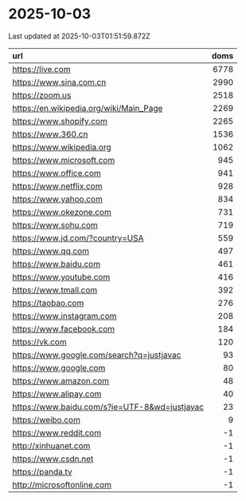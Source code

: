 # 2025-10-03

<!-- BEGIN -->
Last updated at 2025-10-03T01:51:59.872Z

url | doms
:- | -:
https://live.com | 6778
https://www.sina.com.cn | 2990
https://zoom.us | 2518
https://en.wikipedia.org/wiki/Main_Page | 2269
https://www.shopify.com | 2265
https://www.360.cn | 1536
https://www.wikipedia.org | 1062
https://www.microsoft.com | 945
https://www.office.com | 941
https://www.netflix.com | 928
https://www.yahoo.com | 834
https://www.okezone.com | 731
https://www.sohu.com | 719
https://www.jd.com/?country=USA | 559
https://www.qq.com | 497
https://www.baidu.com | 461
https://www.youtube.com | 416
https://www.tmall.com | 392
https://taobao.com | 276
https://www.instagram.com | 208
https://www.facebook.com | 184
https://vk.com | 120
https://www.google.com/search?q=justjavac | 93
https://www.google.com | 80
https://www.amazon.com | 48
https://www.alipay.com | 40
https://www.baidu.com/s?ie=UTF-8&wd=justjavac | 23
https://weibo.com | 9
https://www.reddit.com | -1
http://xinhuanet.com | -1
https://www.csdn.net | -1
https://panda.tv | -1
http://microsoftonline.com | -1
<!-- END -->
